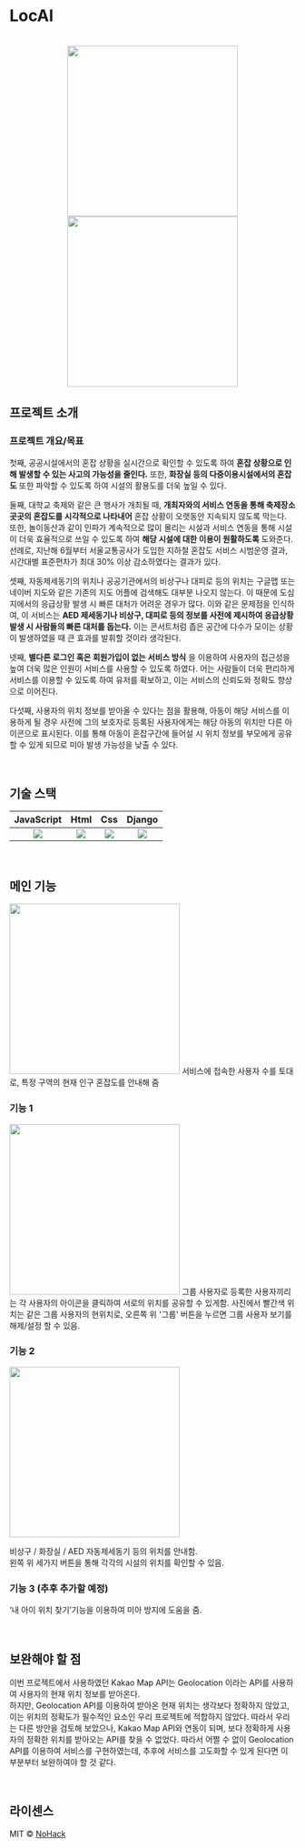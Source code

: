 # LocAI

<p align="center">
  <br>
  <img src="https://user-images.githubusercontent.com/72423836/190433541-4ee4c15b-a0e3-46a6-844d-6c5478bcde1a.png" width="300">
  <img src="https://user-images.githubusercontent.com/72423836/190435261-cb77e4eb-337b-42ab-9398-cb26d07ed79b.png" width="300">
  
  <br>
</p>

## 프로젝트 소개

### 프로젝트 개요/목표

첫째, 공공시설에서의 혼잡 상황을 실시간으로 확인할 수 있도록 하여 **혼잡 상황으로 인해 발생할 수 있는 사고의 가능성을 줄인다.** 또한, **화장실 등의 다중이용시설에서의 혼잡도** 또한 파악할 수 있도록 하여 시설의 활용도를 더욱 높일 수 있다.  
  
둘째, 대학교 축제와 같은 큰 행사가 개최될 때, **개최자와의 서비스 연동을 통해 축제장소 곳곳의 혼잡도를 시각적으로 나타내어** 혼잡 상황이 오랫동안 지속되지 않도록 막는다.  
또한, 놀이동산과 같이 인파가 계속적으로 많이 몰리는 시설과 서비스 연동을 통해 시설이 더욱 효율적으로 쓰일 수 있도록 하여 **해당 시설에 대한 이용이 원활하도록** 도와준다. 선례로, 지난해 6월부터 서울교통공사가 도입한 지하철 혼잡도 서비스 시범운영 결과, 시간대별 표준편차가 최대 30% 이상 감소하였다는 결과가 있다.   
  
셋째, 자동제세동기의 위치나 공공기관에서의 비상구나 대피로 등의 위치는 구글맵 또는 네이버 지도와 같은 기존의 지도 어플에 검색해도 대부분 나오지 않는다. 이 때문에 도심지에서의 응급상황 발생 시 빠른 대처가 어려운 경우가 많다. 이와 같은 문제점을 인식하여, 이 서비스는 **AED 제세동기나 비상구, 대피로 등의 정보를 사전에 제시하여 응급상황 발생 시 사람들의 빠른 대처를 돕는다.** 이는 콘서트처럼 좁은 공간에 다수가 모이는 상황이 발생하였을 때 큰 효과를 발휘할 것이라 생각된다.  
  
 넷째, **별다른 로그인 혹은 회원가입이 없는 서비스 방식** 을 이용하여 사용자의 접근성을 높여 더욱 많은 인원이 서비스를 사용할 수 있도록 하였다. 어는 사람들이 더욱 편리하게 서비스를 이용할 수 있도록 하여 유저를 확보하고, 이는 서비스의 신뢰도와 정확도 향상으로 이어진다.  
  
 다섯째, 사용자의 위치 정보를 받아올 수 있다는 점을 활용해, 아동이 해당 서비스를 이용하게 될 경우 사전에 그의 보호자로 등록된 사용자에게는 해당 아동의 위치만 다른 아이콘으로 표시된다. 이를 통해 아동이 혼잡구간에 들어설 시 위치 정보를 부모에게 공유할 수 있게 되므로 미아 발생 가능성을 낮출 수 있다.  

<br>

## 기술 스택

| JavaScript | Html |  Css   |  Django   |
| :--------: | :--: | :----: | :-------: |
|   <img src="https://img.shields.io/badge/javascript-F7DF1E?style=for-the-badge&logo=javascript&logoColor=black">    | <img src="https://img.shields.io/badge/html-E34F26?style=for-the-badge&logo=html5&logoColor=white"> | <img src="https://img.shields.io/badge/css-1572B6?style=for-the-badge&logo=css3&logoColor=white"> | <img src="https://img.shields.io/badge/django-092E20?style=for-the-badge&logo=django&logoColor=white"> |


<br>

## 메인 기능
  <img src="https://user-images.githubusercontent.com/72423836/190435261-cb77e4eb-337b-42ab-9398-cb26d07ed79b.png" width="300">
서비스에 접속한 사용자 수를 토대로, 특정 구역의 현재 인구 혼잡도를 안내해 줌

### 기능 1
  <img src="https://user-images.githubusercontent.com/72423836/190433541-4ee4c15b-a0e3-46a6-844d-6c5478bcde1a.png" width="300">
그룹 사용자로 등록한 사용자끼리는 각 사용자의 아이콘을 클릭하여 서로의 위치를 공유할 수 있게함.  
사진에서 빨간색 위치는 같은 그룹 사용자의 현위치로, 오른쪽 위 '그룹' 버튼을 누르면 그룹 사용자 보기를 해제/설정 할 수 있음.  


### 기능 2
  <img src="https://user-images.githubusercontent.com/69004675/190439738-bd2a52f8-d39a-47ea-b0f7-b5b1df2e7dfa.png" width="300">

비상구 / 화장실 / AED 자동제세동기 등의 위치를 안내함.   
왼쪽 위 세가지 버튼을 통해 각각의 시설의 위치를 확인할 수 있음.

### 기능 3 (추후 추가할 예정)
‘내 아이 위치 찾기’기능을 이용하여 미아 방지에 도움을 줌.

<br>

## 보완해야 할 점
이번 프로젝트에서 사용하였던 Kakao Map API는 Geolocation 이라는 API를 사용하여 사용자의 현재 위치 정보를 받아온다.  
하지만, Geolocation API를 이용하여 받아온 현재 위치는 생각보다 정확하지 않았고, 이는 위치의 정확도가 필수적인 요소인 우리 프로젝트에 적합하지 않았다. 따라서 우리는 다른 방안을 검토해 보았으나, Kakao Map API와 연동이 되며, 보다 정확하게 사용자의 정확한 위치를 받아오는 API를 찾을 수 없었다. 따라서 어쩔 수 없이 Geolocation API를 이용하여 서비스를 구현하였는데, 추후에 서비스를 고도화할 수 있게 된다면 이 부분부터 보완하여야 할 것 같다.  

<p align="justify">
  
</p>

<br>

## 라이센스

MIT &copy; [NoHack](mailto:lbjp114@gmail.com)
